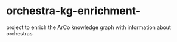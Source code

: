 # orchestra-kg-enrichment-
project to enrich the ArCo knowledge graph with information about orchestras
